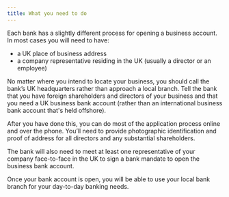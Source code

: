 ```yaml
---
title: What you need to do
---
```

Each bank has a slightly different process for opening a business account. In most cases you will need to have:
- a UK place of business address 
- a company representative residing in the UK (usually a director or an employee)
 
No matter where you intend to locate your business, you should call the bank’s UK headquarters rather than approach a local branch. Tell the bank that you have foreign shareholders and directors of your business and that you need a UK business bank account (rather than an international business bank account that's held offshore).
 
After you have done this, you can do most of the application process online and over the phone. You’ll need to provide photographic identification and proof of address for all directors and any substantial shareholders.


The bank will also need to meet at least one representative of your company face-to-face in the UK to sign a bank mandate to open the business bank account. 


Once your bank account is open, you will be able to use your local bank branch for your day-to-day banking needs.


